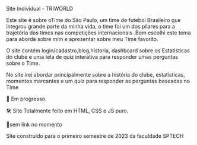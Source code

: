 Site Individual - TRIWORLD 

Este site é sobre oTime do São Paulo, um time de futebol Brasileiro que integrou grande parte da minha vida, o time foi um dos pilares para a trajetória dos times nas competições internacionais .Bom escolhi este tema para aborda sobre mim e apresentar sobre meu Time favorito.


O site contém login/cadastro,blog,historia, dashboard sobre os Estatisticas do clube e uma tela de quiz interativa para responder umas perguntas sobre o Time.

No site irei abordar principalmente sobre a história do clube, estatisticas, momentos marcantes e um quiz para responder as perguntas baseadas no Time

📌 Em progresso.

🛠 Site Totalmente feito em HTML, CSS e JS puro.

🔗sem link no momento 

Site construido para o primeiro semestre de 2023 da faculdade SPTECH
